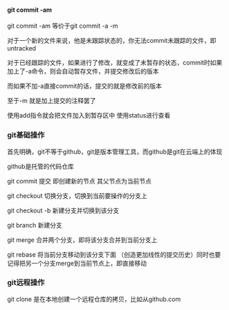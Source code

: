 #### git commit -am

git commit -am 等价于git commit -a -m

对于一个新的文件来说，他是未跟踪状态的，你无法commit未跟踪的文件，即untracked

对于已经跟踪的文件，如果进行了修改，就变成了未暂存的状态，commit时如果加上了-a命令，则会自动暂存文件，并提交修改后的版本

而如果不加-a直接commit的话，提交的就是修改前的版本

至于-m 就是加上提交的注释罢了

使用add指令就会把文件加入到暂存区中 使用status进行查看

### git基础操作

首先明确，git不等于github，git是版本管理工具，而github是git在云端上的体现

github是托管的代码仓库

git commit 提交 即创建新的节点 其父节点为当前节点

git checkout 切换分支，切换到当前要操作的分支上

git checkout -b <branch-name> 新建分支并切换到该分支

git branch <branch-name> 新建分支

git merge 合并两个分支，即将该分支合并到当前分支上

git rebase 将当前分支移动到该分支下面 （创造更加线性的提交历史）同时也要记得把另一个分支merge到当前节点上，即直接移动



### git远程操作

git clone 是在本地创建一个远程仓库的拷贝，比如从github.com